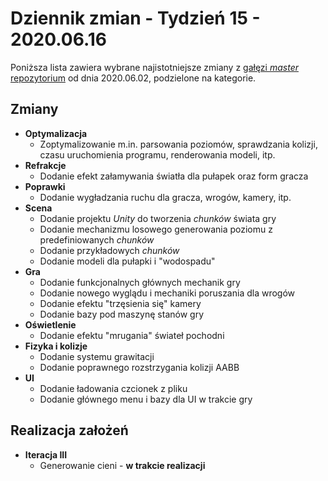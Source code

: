 # Dziennik zmian - Tydzień 15 - 2020.06.16

Poniższa lista zawiera wybrane najistotniejsze zmiany z [gałęzi _master_
repozytorium](https://github.com/AdamJozwiak/PBL_Endless_Project/commits/master)
od dnia 2020.06.02, podzielone na kategorie.

## Zmiany

- **Optymalizacja**
  - Zoptymalizowanie m.in. parsowania poziomów, sprawdzania kolizji, czasu
    uruchomienia programu, renderowania modeli, itp.
- **Refrakcje**
  - Dodanie efekt załamywania światła dla pułapek oraz form gracza
- **Poprawki**
  - Dodanie wygładzania ruchu dla gracza, wrogów, kamery, itp.
- **Scena**
  - Dodanie projektu _Unity_ do tworzenia _chunków_ świata gry
  - Dodanie mechanizmu losowego generowania poziomu z predefiniowanych _chunków_
  - Dodanie przykładowych _chunków_
  - Dodanie modeli dla pułapki i "wodospadu"
- **Gra**
  - Dodanie funkcjonalnych głównych mechanik gry
  - Dodanie nowego wyglądu i mechaniki poruszania dla wrogów
  - Dodanie efektu "trzęsienia się" kamery
  - Dodanie bazy pod maszynę stanów gry
- **Oświetlenie**
  - Dodanie efektu "mrugania" świateł pochodni
- **Fizyka i kolizje**
  - Dodanie systemu grawitacji
  - Dodanie poprawnego rozstrzygania kolizji AABB
- **UI**
  - Dodanie ładowania czcionek z pliku
  - Dodanie głównego menu i bazy dla UI w trakcie gry

## Realizacja założeń

- **Iteracja III**
  - Generowanie cieni - **w trakcie realizacji**
